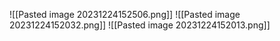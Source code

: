 ![[Pasted image 20231224152506.png]]
![[Pasted image 20231224152032.png]]
![[Pasted image 20231224152013.png]]